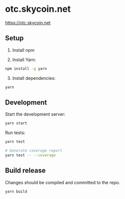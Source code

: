 # otc.skycoin.net

https://otc.skycoin.net

## Setup

1. Install npm

2. Install Yarn:

```sh
npm install -g yarn
```

3. Install dependencies:

```sh
yarn
```

## Development

Start the development server:

```sh
yarn start
```

Run tests:

```sh
yarn test

# Generate coverage report
yarn test -- --coverage
```

## Build release

Changes should be compiled and committed to the repo.

```sh
yarn build
```
